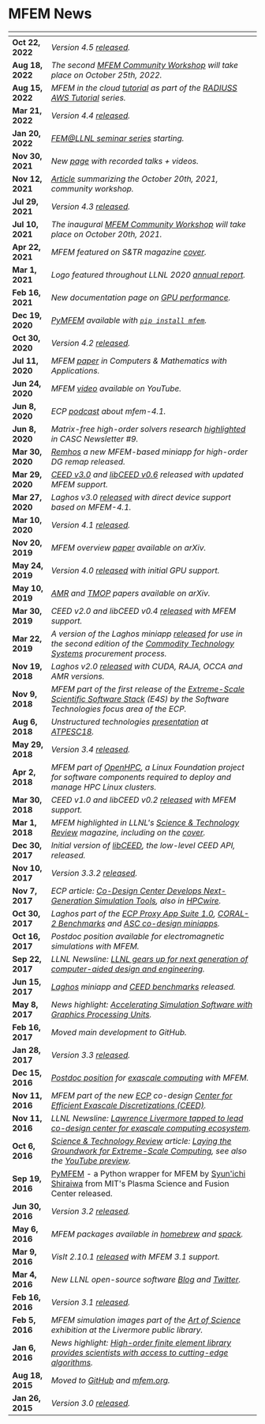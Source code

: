 # MFEM News

<img width=130px, style="margin:-10px"> | |
------------ | -----------------------------------------------------------------
**Oct 22, 2022** | *Version 4.5 [released](https://github.com/mfem/mfem/blob/v4.5/CHANGELOG).*
**Aug 18, 2022** | *The second [MFEM Community Workshop](workshop.md) will take place on October 25th, 2022.*
**Aug 15, 2022** | *MFEM in the cloud [tutorial](tutorial/index.md) as part of the [RADIUSS AWS Tutorial](https://software.llnl.gov/radiuss/event/2022/07/07/radiuss-on-aws/) series.*
**Mar 21, 2022** | *Version 4.4 [released](https://github.com/mfem/mfem/blob/v4.4/CHANGELOG).*
**Jan 20, 2022** | *[FEM@LLNL seminar series](seminar.md) starting.*
**Nov 30, 2021** | *New [page](videos.md) with recorded talks + videos.*
**Nov 12, 2021** | *[Article](https://computing.llnl.gov/about/newsroom/mfem-team-hosts-first-community-workshop) summarizing the October 20th, 2021, community workshop.*
**Jul 29, 2021** | *Version 4.3 [released](https://github.com/mfem/mfem/blob/v4.3/CHANGELOG).*
**Jul 10, 2021** | *The inaugural [MFEM Community Workshop](workshop.md) will take place on October 20th, 2021.*
**Apr 22, 2021** | *MFEM featured on *S&TR* magazine [cover](https://str.llnl.gov/2021-02).*
**Mar 1, 2021**  | *Logo featured throughout LLNL 2020 [annual report](https://annual.llnl.gov/sites/annual/files/2021-11/fy2020annual.pdf).*
**Feb 16, 2021** | *New documentation page on [GPU performance](gpu-support.md).*
**Dec 19, 2020** | *[PyMFEM](https://github.com/mfem/PyMFEM) available with [`pip install mfem`](https://pypi.org/project/mfem).*
**Oct 30, 2020** | *Version 4.2 [released](https://github.com/mfem/mfem/blob/v4.2/CHANGELOG).*
**Jul 11, 2020** | *MFEM [paper](https://doi.org/10.1016/j.camwa.2020.06.009) in Computers & Mathematics with Applications.*
**Jun 24, 2020** | *MFEM [video](https://www.youtube.com/watch?v=Rpccj3NopSE) available on YouTube.*
**Jun 8, 2020** | *ECP [podcast](https://www.exascaleproject.org/major-update-of-the-mfem-finite-element-library-broadens-gpu-support/) about mfem-4.1.*
**Jun 8, 2020** | *Matrix-free high-order solvers research [highlighted](https://computing.llnl.gov/casc/newsletter/vol-9) in CASC Newsletter #9.*
**Mar 30, 2020** | *[Remhos](https://github.com/ceed/remhos) a new MFEM-based miniapp for high-order DG remap released.*
**Mar 29, 2020** | *[CEED v3.0](https://ceed.exascaleproject.org/ceed-3.0/) and [libCEED v0.6](https://github.com/CEED/libCEED/releases/tag/v0.6) released with updated MFEM support.*
**Mar 27, 2020** | *Laghos v3.0 [released](https://github.com/CEED/Laghos/releases/tag/v3.0) with direct device support based on MFEM-4.1.*
**Mar 10, 2020** | *Version 4.1 [released](https://github.com/mfem/mfem/blob/v4.1/CHANGELOG).*
**Nov 20, 2019** | *MFEM overview [paper](https://arxiv.org/abs/1911.09220) available on arXiv.*
**May 24, 2019** | *Version 4.0 [released](https://github.com/mfem/mfem/blob/v4.0/CHANGELOG) with initial GPU support.*
**May 10, 2019** | *[AMR](https://arxiv.org/abs/1905.04033) and [TMOP](https://arxiv.org/abs/1807.09807) papers available on arXiv.*
**Mar 30, 2019** | *CEED v2.0 and libCEED v0.4 [released](https://ceed.exascaleproject.org/news/#software-release-ceed-v20) with MFEM support.*
**Mar 22, 2019** | *A version of the Laghos miniapp [released](https://github.com/CEED/Laghos/releases/tag/cts2) for use in the second edition of the [Commodity Technology Systems](https://asc.llnl.gov/computers/commodity) procurement process.*
**Nov 19, 2018** | *Laghos v2.0 [released](https://github.com/CEED/Laghos/releases/tag/v2.0) with CUDA, RAJA, OCCA and AMR versions.*
**Nov 9, 2018**  | *MFEM part of the first release of the [Extreme-Scale Scientific Software Stack](https://e4s-project.github.io/) (E4S) by the Software Technologies focus area of the ECP.*
**Aug 6, 2018**  | *Unstructured technologies [presentation](https://www.youtube.com/watch?v=Zh6pFjkmr0g) at [ATPESC18](https://extremecomputingtraining.anl.gov/).*
**May 29, 2018** | *Version 3.4 [released](https://github.com/mfem/mfem/blob/v3.4/CHANGELOG).*
**Apr 2, 2018**  | *MFEM part of [OpenHPC](https://openhpc.community/), a Linux Foundation project for software components required to deploy and manage HPC Linux clusters.*
**Mar 30, 2018** | *CEED v1.0 and libCEED v0.2 [released](https://ceed.exascaleproject.org/news/#software-release-ceed-10) with MFEM support.*
**Mar 1, 2018**  | *MFEM highlighted in LLNL's [Science & Technology Review](https://str.llnl.gov/2018-01/lee) magazine, including on the [cover](https://str.llnl.gov/content/pages/2018-01/pdf/01.18.pdf).*
**Dec 30, 2017** | *Initial version of [libCEED](https://github.com/CEED/libCEED), the low-level CEED API, released.*
**Nov 10, 2017** | *Version 3.3.2 [released](https://github.com/mfem/mfem/blob/v3.3.2/CHANGELOG).*
**Nov 7, 2017**  | *ECP article: [Co-Design Center Develops Next-Generation Simulation Tools](https://www.exascaleproject.org/co-design-center-develops-next-generation-simulation-libraries-and-mini-apps/), also in [HPCwire](https://www.hpcwire.com/2017/11/08/co-design-center-develops-next-generation-simulation-tools/).*
**Oct 30, 2017** | *Laghos part of the [ECP Proxy App Suite 1.0](https://proxyapps.exascaleproject.org/), [CORAL-2 Benchmarks](https://asc.llnl.gov/coral-2-benchmarks/) and [ASC co-design miniapps](https://computing.llnl.gov/projects/co-design/laghos).*
**Oct 16, 2017** | *Postdoc position available for electromagnetic simulations with MFEM.*
**Sep 22, 2017** | *LLNL Newsline: [LLNL gears up for next generation of computer-aided design and engineering](https://www.llnl.gov/news/llnl-gears-next-generation-computer-aided-design-and-engineering).*
**Jun 15, 2017** | *[Laghos](https://github.com/ceed/Laghos) miniapp and [CEED benchmarks](https://ceed.exascaleproject.org/bps/) released.*
**May 8, 2017**  | *News highlight: [Accelerating Simulation Software with Graphics Processing Units](https://computing.llnl.gov/sites/default/files/Computation%20Annual%20Report2016_MFEM.pdf).*
**Feb 16, 2017** | *Moved main development to GitHub.*
**Jan 28, 2017** | *Version 3.3 [released](https://github.com/mfem/mfem/blob/v3.3/CHANGELOG).*
**Dec 15, 2016** | *[Postdoc position](https://careers-ext.llnl.gov/jobs/6264056-post-dr-research-staff-1) for [exascale computing](https://www.exascaleproject.org/ecp_co-design_centers) with MFEM.*
**Nov 11, 2016** | *MFEM part of the new [ECP](https://exascaleproject.org) co-design [Center for Efficient Exascale Discretizations (CEED)](https://ceed.exascaleproject.org).*
**Nov 11, 2016** | *LLNL Newsline: [Lawrence Livermore tapped to lead co-design center for exascale computing ecosystem](https://www.llnl.gov/news/lawrence-livermore-tapped-lead-%E2%80%98co-design%E2%80%99-center-exascale-computing-ecosystem).*
**Oct 6, 2016** | *[Science & Technology Review](https://str.llnl.gov/september-2016) article: [Laying the Groundwork for Extreme-Scale Computing](https://str.llnl.gov/content/pages/september-2016/pdf/09.16.1.pdf), see also the [YouTube preview](https://www.youtube.com/watch?v=ePWyiDf_XTg).*
**Sep 19, 2016** |[PyMFEM](https://github.com/MFEM/PyMFEM) - a Python wrapper for MFEM by [Syun'ichi Shiraiwa](https://github.com/sshiraiwa) from MIT's Plasma Science and Fusion Center released.
**Jun 30, 2016** | *Version 3.2 [released](https://github.com/mfem/mfem/blob/v3.2/CHANGELOG).*
**May 6, 2016** | *MFEM packages available in [homebrew](https://github.com/Homebrew) and [spack](https://github.com/LLNL/spack).*
**Mar 9, 2016** | *VisIt 2.10.1 [released](https://software.llnl.gov/news/2016/03/09/visit-2.10.1/) with MFEM 3.1 support.*
**Mar 4, 2016** | *New LLNL open-source software [Blog](https://software.llnl.gov/news) and [Twitter](https://twitter.com/LLNL_OpenSource).*
**Feb 16, 2016** | *Version 3.1 [released](https://github.com/mfem/mfem/blob/v3.1/CHANGELOG).*
**Feb 5, 2016** | *MFEM simulation images part of the [Art of Science](https://www.llnl.gov/news/media-advisory-laboratory-showcases-art-science-livermore-library) exhibition at the Livermore public library.*
**Jan 6, 2016** | *News highlight: [High-order finite element library provides scientists with access to cutting-edge algorithms](https://computing.llnl.gov/sites/default/files/High-Order%20Finite%20Element%20Library%20Provides%20Scientists%20with%20Access%20to%20Cutting-Edge%20Algorithms.pdf).*
**Aug 18, 2015** | *Moved to [GitHub](https://github.com/mfem/mfem) and [mfem.org](https://mfem.org).*
**Jan 26, 2015** | *Version 3.0 [released](https://github.com/mfem/mfem/blob/v3.0/CHANGELOG).*
